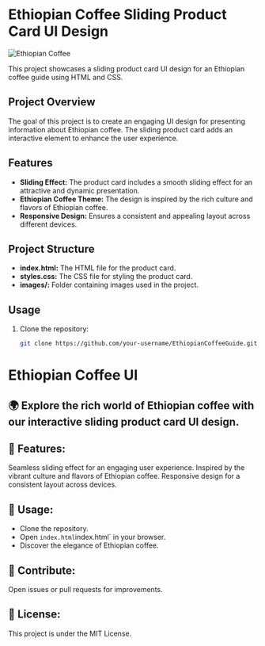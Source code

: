 # Ethiopian Coffee Sliding Product Card UI Design

![Ethiopian Coffee](path/to/ethiopian-coffee-image.jpg)

This project showcases a sliding product card UI design for an Ethiopian coffee guide using HTML and CSS.

## Project Overview

The goal of this project is to create an engaging UI design for presenting information about Ethiopian coffee. The sliding product card adds an interactive element to enhance the user experience.

## Features

- **Sliding Effect:** The product card includes a smooth sliding effect for an attractive and dynamic presentation.
- **Ethiopian Coffee Theme:** The design is inspired by the rich culture and flavors of Ethiopian coffee.
- **Responsive Design:** Ensures a consistent and appealing layout across different devices.

## Project Structure

- **index.html:** The HTML file for the product card.
- **styles.css:** The CSS file for styling the product card.
- **images/:** Folder containing images used in the project.

## Usage

1. Clone the repository:

   ```bash
   git clone https://github.com/your-username/EthiopianCoffeeGuide.git

# Ethiopian Coffee UI

## 🌍 Explore the rich world of Ethiopian coffee with our interactive sliding product card UI design.

## 🎨 Features:

Seamless sliding effect for an engaging user experience.
Inspired by the vibrant culture and flavors of Ethiopian coffee.
Responsive design for a consistent layout across devices.
## 🚀 Usage:

- Clone the repository.
- Open `index.html`index.html` in your browser.
- Discover the elegance of Ethiopian coffee.

## 👥 Contribute:
Open issues or pull requests for improvements.

## 📄 License:
This project is under the MIT License.
